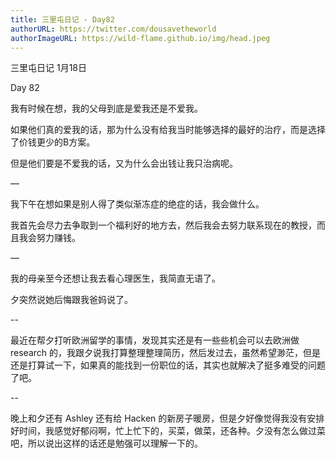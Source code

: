 ```yaml
---
title: 三里屯日记 - Day82
authorURL: https://twitter.com/dousavetheworld
authorImageURL: https://wild-flame.github.io/img/head.jpeg
---
```


三里屯日记 1月18日

Day 82

我有时候在想，我的父母到底是爱我还是不爱我。

如果他们真的爱我的话，那为什么没有给我当时能够选择的最好的治疗，而是选择了价钱更少的B方案。

但是他们要是不爱我的话，又为什么会出钱让我只治病呢。

—

我下午在想如果是别人得了类似渐冻症的绝症的话，我会做什么。

我首先会尽力去争取到一个福利好的地方去，然后我会去努力联系现在的教授，而且我会努力赚钱。

—

我的母亲至今还想让我去看心理医生，我简直无语了。

夕突然说她后悔跟我爸妈说了。

-- 

最近在帮夕打听欧洲留学的事情，发现其实还是有一些些机会可以去欧洲做 research 的，我跟夕说我打算整理整理简历，然后发过去，虽然希望渺茫，但是还是打算试一下，如果真的能找到一份职位的话，其实也就解决了挺多难受的问题了吧。

-- 

晚上和夕还有 Ashley 还有给 Hacken 的新房子暖房，但是夕好像觉得我没有安排好时间，我感觉好郁闷啊，忙上忙下的，买菜，做菜，还各种。夕没有怎么做过菜吧，所以说出这样的话还是勉强可以理解一下的。